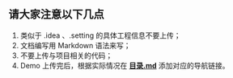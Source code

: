 ## 请大家注意以下几点
1. 类似于 .idea 、.setting 的具体工程信息不要上传；
2. 文档编写用 Markdown 语法来写；
3. 不要上传与项目相关的代码；
4. Demo 上传完后，根据实际情况在 **[目录.md](./目录.md)** 添加对应的导航链接。

